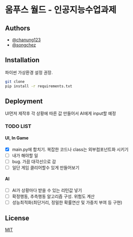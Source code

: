# 움푸스 월드 - 인공지능수업과제

## Authors

- [@chanung123](https://github.com/chanung123)
- [@songchez](https://github.com/songchez)

## Installation

파이썬 가상환경 설정 권장.

```bash
git clone
pip install -r requirements.txt
```

## Deployment

UI먼저 제작후 각 상황에 따른 값 만들어서 AI에게 input할 예정

### TODO LIST

#### UI, In Game

- [x] main.py에 합치기. 복잡한 코드나 class는 외부컴포넌트화 시키기
- [ ] 내가 해야할 일
- [ ] bug. 가끔 대각선으로 감
- [ ] 일단 게임 클리어할수 있게 만들어보기

#### AI

- [ ] AI가 상황마다 받을 수 있는 리턴값 넣기
- [ ] 확정행동, 추측행동 알고리즘 구성. 위험도 계산
- [ ] 성능최적화(최단거리, 정밀한 확률연산 및 가중치 부여 등 구현)

## License

[MIT](https://choosealicense.com/licenses/mit/)
